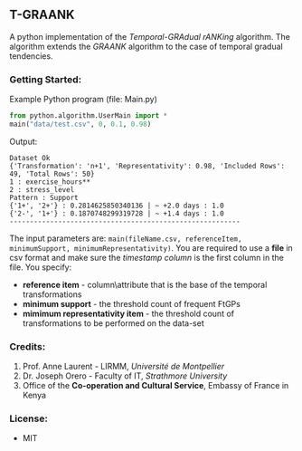## T-GRAANK
A python implementation of the <i>Temporal-GRAdual rANKing</i> algorithm. The algorithm extends the <i>GRAANK</i> algorithm to the case of temporal gradual tendencies.<br>
<!-- Research paper published at FuzzIEEE 2019 International Conference on Fuzzy Systems (New Orleans): link<br> -->

### Getting Started:
Example Python program (file: Main.py)<br>
```python
from python.algorithm.UserMain import *
main("data/test.csv", 0, 0.1, 0.98)
```

Output:
```
Dataset Ok
{'Transformation': 'n+1', 'Representativity': 0.98, 'Included Rows': 49, 'Total Rows': 50}
1 : exercise_hours**
2 : stress_level
Pattern : Support
{'1+', '2+'} : 0.2814625850340136 | ~ +2.0 days : 1.0
{'2-', '1+'} : 0.1870748299319728 | ~ +1.4 days : 1.0
---------------------------------------------------------
```

The input parameters are: ```main(fileName.csv, referenceItem, minimumSupport, minimumRepresentativity)```. You are required to use a <strong>file</strong> in csv format and make sure the <i>timestamp column</i> is the first column in the file. You specify:
* <strong>reference item</strong> - column\attribute that is the base of the temporal transformations
* <strong>minimum support</strong> - the threshold count of frequent FtGPs
* <strong>mimimum representativity item</strong> - the threshold count of transformations to be performed on the data-set

### Credits:
1. Prof. Anne Laurent - LIRMM, <i>Université de Montpellier</i>
2. Dr. Joseph Orero - Faculty of IT, <i>Strathmore University</i>
3. Office of the <strong>Co-operation and Cultural Service</strong>, Embassy of France in Kenya
  
### License:
* MIT
